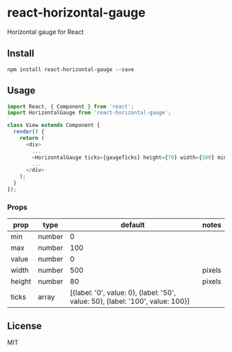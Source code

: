 # react-horizontal-gauge

Horizontal gauge for React

## Install

```
npm install react-horizontal-gauge --save
```

## Usage

```javascript
import React, { Component } from 'react';
import HorizontalGauge from 'react-horizontal-gauge';

class View extends Component {
  render() {
    return (
      <div>
        ...
        <HorizontalGauge ticks={gaugeTicks} height={70} width={500} min={0} max={10} value={7.3}/>
        ...
      </div>
    );
  }
});
```

### Props

prop      | type   | default | notes
----------|--------|---------|--------
min       | number | 0       |
max       | number | 100     |
value     | number | 0       |
width     | number | 500     | pixels
height    | number | 80      | pixels
ticks     | array  | [{label: '0', value: 0}, {label: '50', value: 50}, {label: '100', value: 100}]

## License

MIT
